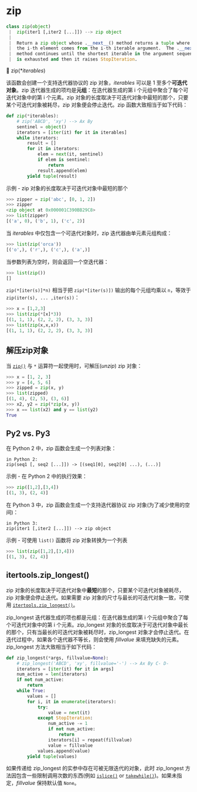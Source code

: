 # zip

```python
class zip(object)
 |  zip(iter1 [,iter2 [...]]) --> zip object
 |  
 |  Return a zip object whose .__next__() method returns a tuple where
 |  the i-th element comes from the i-th iterable argument.  The .__next__()
 |  method continues until the shortest iterable in the argument sequence
 |  is exhausted and then it raises StopIteration.
```

🔨 zip(\**iterables*)

该函数会创建一个支持迭代器协议的 zip 对象，*iterables* 可以是 1 至多个**可迭代对象**。zip 迭代器生成的项均是**元组**：在迭代器生成的第 i 个元组中聚合了每个可迭代对象中的第 i 个元素。zip 对象的长度取决于可迭代对象中最短的那个，只要某个可迭代对象被耗尽，zip 对象便会停止迭代。zip 函数大致相当于如下代码：

```python
def zip(*iterables):
    # zip('ABCD', 'xy') --> Ax By
    sentinel = object()
    iterators = [iter(it) for it in iterables]
    while iterators:
        result = []
        for it in iterators:
            elem = next(it, sentinel)
            if elem is sentinel:
                return
            result.append(elem)
        yield tuple(result)
```

示例 - zip 对象的长度取决于可迭代对象中最短的那个

```python
>>> zipper = zip('abc', [0, 1, 2])
>>> zipper
<zip object at 0x000001C390BB29C8>
>>> list(zipper)
[('a', 0), ('b', 1), ('c', 2)]
```

当 *iterables* 中仅包含一个可迭代对象时，zip 迭代器由单元素元组构成：

```python
>>> list(zip('orca'))
[('o',), ('r',), ('c',), ('a',)]
```

当参数列表为空时，则会返回一个空迭代器：

```python
>>> list(zip())
[]
```

`zip(*[iter(s)]*n)` 相当于把 `zip(*[iter(s)])` 输出的每个元组均乘以 `n`，等效于 `zip(iter(s), ... ,iter(s))`：

```python
>>> x = [1,2,3]
>>> list(zip(*[x]*3))
[(1, 1, 1), (2, 2, 2), (3, 3, 3)]
>>> list(zip(x,x,x))
[(1, 1, 1), (2, 2, 2), (3, 3, 3)]
```

## 解压zip对象

当 [`zip()`](https://docs.python.org/3.7/library/functions.html#zip) 与 `*` 运算符一起使用时，可解压(*unzip*) zip 对象：

```python
>>> x = [1, 2, 3]
>>> y = [4, 5, 6]
>>> zipped = zip(x, y)
>>> list(zipped)
[(1, 4), (2, 5), (3, 6)]
>>> x2, y2 = zip(*zip(x, y))
>>> x == list(x2) and y == list(y2)
True
```

## Py2 vs. Py3

在 Python 2 中，zip 函数会生成一个列表对象：

```
in Python 2:
zip(seq1 [, seq2 [...]]) -> [(seq1[0], seq2[0] ...), (...)]
```

示例 - 在 Python 2 中的执行效果：

```python
>>> zip([1,2],[3,4])
[(1, 3), (2, 4)]
```

在 Python 3 中，zip 函数会生成一个支持迭代器协议 zip 对象(为了减少使用的空间)：

```
in Python 3:
zip(iter1 [,iter2 [...]]) --> zip object
```

示例 - 可使用 `list()` 函数将 zip 对象转换为一个列表

```python
>>> list(zip([1,2],[3,4]))
[(1, 3), (2, 4)]
```

## itertools.zip_longest()

zip 对象的长度取决于可迭代对象中**最短**的那个，只要某个可迭代对象被耗尽，zip 对象便会停止迭代。如果需要 zip 对象的尺寸与最长的可迭代对象一致，可使用 [`itertools.zip_longest()`](https://docs.python.org/3.7/library/itertools.html#itertools.zip_longest)。

zip_longest 迭代器生成的项也都是元组：在迭代器生成的第 i 个元组中聚合了每个可迭代对象中的第 i 个元素。zip_longest 对象的长度取决于可迭代对象中最长的那个，只有当最长的可迭代对象被耗尽时，zip_longest 对象才会停止迭代。在迭代过程中，如果各个迭代器不等长，则会使用 *fillvalue* 来填充缺失的元素。zip_longest 方法大致相当于如下代码：

```python
def zip_longest(*args, fillvalue=None):
    # zip_longest('ABCD', 'xy', fillvalue='-') --> Ax By C- D-
    iterators = [iter(it) for it in args]
    num_active = len(iterators)
    if not num_active:
        return
    while True:
        values = []
        for i, it in enumerate(iterators):
            try:
                value = next(it)
            except StopIteration:
                num_active -= 1
                if not num_active:
                    return
                iterators[i] = repeat(fillvalue)
                value = fillvalue
            values.append(value)
        yield tuple(values)
```

如果传递给 zip_longest 的实参中存在可被无限迭代的对象，此时 zip_longest 方法因包含一些限制调用次数的东西(例如 [`islice()`](https://docs.python.org/3.7/library/itertools.html#itertools.islice) or [`takewhile()`](https://docs.python.org/3.7/library/itertools.html#itertools.takewhile))。如果未指定，*fillvalue* 保持默认值 `None`。
